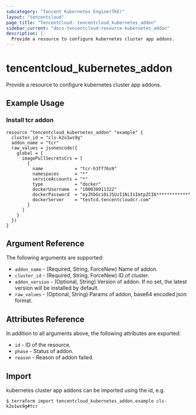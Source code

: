 ```yaml
---
subcategory: "Tencent Kubernetes Engine(TKE)"
layout: "tencentcloud"
page_title: "TencentCloud: tencentcloud_kubernetes_addon"
sidebar_current: "docs-tencentcloud-resource-kubernetes_addon"
description: |-
  Provide a resource to configure kubernetes cluster app addons.
---
```


# tencentcloud_kubernetes_addon

Provide a resource to configure kubernetes cluster app addons.

## Example Usage

### Install tcr addon

```hcl
resource "tencentcloud_kubernetes_addon" "example" {
  cluster_id = "cls-k2o1ws9g"
  addon_name = "tcr"
  raw_values = jsonencode({
    global = {
      imagePullSecretsCrs = [
        {
          name            = "tcr-h3ff76s9"
          namespaces      = "*"
          serviceAccounts = "*"
          type            = "docker"
          dockerUsername  = "100038911322"
          dockerPassword  = "eyJhbGciOiJSUzI1NiIsImtpZCI6************"
          dockerServer    = "testcd.tencentcloudcr.com"
        }
      ]
    }
  })
}
```

## Argument Reference

The following arguments are supported:

* `addon_name` - (Required, String, ForceNew) Name of addon.
* `cluster_id` - (Required, String, ForceNew) ID of cluster.
* `addon_version` - (Optional, String) Version of addon. If no set, the latest version will be installed by default.
* `raw_values` - (Optional, String) Params of addon, base64 encoded json format.

## Attributes Reference

In addition to all arguments above, the following attributes are exported:

* `id` - ID of the resource.
* `phase` - Status of addon.
* `reason` - Reason of addon failed.


## Import

kubernetes cluster app addons can be imported using the id, e.g.
```
$ terraform import tencentcloud_kubernetes_addon.example cls-k2o1ws9g#tcr
```

